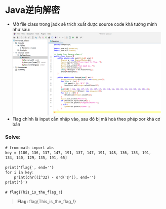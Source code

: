 # Java逆向解密

- Mở file class trong jadx sẽ trích xuất được source code khá tường minh như sau:
![alt text](../../../images/java-1.png)
- Flag chính là input cần nhập vào, sau đó bị mã hoá theo phép xor khá cơ bản

### Solve:
```
# from math import abs
key = [180, 136, 137, 147, 191, 137, 147, 191, 148, 136, 133, 191, 134, 140, 129, 135, 191, 65]

print('flag{', end='')
for i in key:
    print(chr((i^32) - ord('@')), end='')
print('}')

# flag{This_is_the_flag_!}
```

> **Flag:** flag{This_is_the_flag_!}